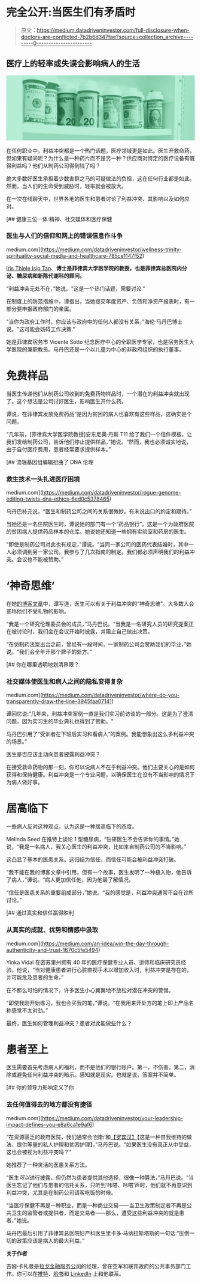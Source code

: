 # 完全公开:当医生们有矛盾时

> 原文：<https://medium.datadriveninvestor.com/full-disclosure-when-doctors-are-conflicted-7b2b6d347fae?source=collection_archive---------0----------------------->

## 医疗上的轻率或失误会影响病人的生活

![](img/09f8d23be29beac251b33f9deb3ab3f0.png)

在任何职业中，利益冲突都是一个热门话题，医疗领域更是如此。医生开救命药，但如果有疑问呢？为什么是一种药片而不是另一种？供应商对特定的医疗设备有既得利益吗？他们从制药公司得到钱了吗？

绝大多数好医生承担着少数害群之马的可疑做法的负担，这在任何行业都是如此。然而，当人们的生命受到威胁时，轻率就会被放大。

在一次在线聊天中，世界各地的医生和患者讨论了利益冲突、其影响以及如何应对。

[](https://medium.com/datadriveninvestor/wellness-trinity-spirituality-social-media-and-healthcare-785ce1147f52) [## 健康三位一体:精神、社交媒体和医疗保健

### 医生与人们的信仰和网上的错误信息作斗争

medium.com](https://medium.com/datadriveninvestor/wellness-trinity-spirituality-social-media-and-healthcare-785ce1147f52) 

[Iris Thiele Isip Tan](http://www.endocrine-witch.net/about-me/)、**博士是菲律宾大学医学院的教授，也是菲律宾总医院内分泌、糖尿病和新陈代谢科的顾问。**

“利益冲突无处不在，”她说。"这是一个热门话题，需要讨论."

在制度上的防范措施中，谭指出，当她提交年度资产、负债和净资产报表时，有一部分要申报政府部门的亲属。

“当你为政府工作时，你应该与政府中的任何人都没有关系，”海伦·马丹巴博士说。"这可能会妨碍工作决策."

她是菲律宾宿务市 Vicente Sotto 纪念医疗中心的全职医学专家，也是宿务医生大学医院的兼职教员。马丹巴还是一个以儿童为中心的非政府组织的执行董事。

# **免费样品**

当医生传递他们从制药公司收到的免费药物样品时，一个潜在的利益冲突就出现了。这个想法是公司讨好医生，影响医生开什么药。

谭说，在菲律宾发放免费药品“是因为贫困的病人也喜欢有这些样品，这确实是个问题。

“几年前，[菲律宾大学医学院教授]安东尼奥·丹斯 T11 给了我们一个信件模板，让我们发给制药公司，告诉他们停止提供样品，”她说。“然而，我也必须诚实地说，由于自付医疗费用，患者经常要求提供样本。”

[](https://medium.com/datadriveninvestor/rogue-genome-editing-twists-dna-ethics-6ed0c5378465) [## 流氓基因组编辑扭曲了 DNA 伦理

### 救生技术一头扎进医疗困境

medium.com](https://medium.com/datadriveninvestor/rogue-genome-editing-twists-dna-ethics-6ed0c5378465) 

马丹巴补充说，“医生和制药公司之间的关系很微妙。有未说出口的约定和期待。”

当她还是一名住院医生时，谭说她的部门有一个“药品银行”，这是一个为政府医院的贫困病人提供药品样本的仓库。她说她还知道一些拥有实验室和药房的医生。

“即使是制药公司对此也有规定，”谭说。“当同一家公司的医药代表结婚时，其中一人必须调到另一家公司。我参与了几次指南的制定。我们都必须声明我们的利益冲突。会议也不能被赞助。”

# **‘神奇思维’**

在她[的博客文章](http://www.endocrine-witch.net/2018/02/10/conflict-of-interest-in-healthcare/)中，谭写道，医生可以有关于利益冲突的“神奇思维”。大多数人会宣称他们不受礼物的影响。

“我是一个研究伦理委员会的成员，”马丹巴说。“当我是一名研究人员的研究提案正在被讨论时，我们会在会议开始时披露，并阻止自己做出决策。

“在仿制药法案出台之前，曾经有一段时间，一家制药公司会赞助我们的毕业，”她说。“我们会全年开那个牌子的处方。”

[](https://medium.com/datadriveninvestor/where-do-you-transparently-draw-the-line-3945faa07141) [## 你在哪里透明地划清界限？

### 社交媒体使医生和病人之间的隐私变得复杂

medium.com](https://medium.com/datadriveninvestor/where-do-you-transparently-draw-the-line-3945faa07141) 

谭回忆说:“几年来，利益冲突案例一直是我们实习前访谈的一部分。这是为了澄清问题，因为实习生的毕业典礼也得到了赞助。"

马丹巴引用了“受训者在下班后实习和看病人”的案例。我能想象出这么多利益冲突的场景。”

医生是否应该主动向患者披露利益冲突？

在接受救命药物的那一刻，你可以说病人不在乎利益冲突。他们主要关心的是如何获得和保持健康。利益冲突是一个专业问题，以确保医生在没有不当影响的情况下为病人做好事。

# **居高临下**

一些病人反对这种观点，认为这是一种居高临下的态度。

Melinda Seed 在推特上谈论 1 型糖尿病，“钻研医生不会告诉你的事情。”她说，“我是一名病人，我关心医生的利益冲突，比如来自制药公司的不当影响。”

这凸显了基本的医患关系。这归结为信任，而信任可能会被利益冲突打破。

“我不能在我的博客文章中引用，但有一个故事，医生发明了一种植入物，他告诉了病人，”谭说。“病人更加信任他，因为他最了解情况。

“信任是医患关系的重要组成部分，”她说。“我的感觉是，利益冲突通常不会在诊所讨论。”

[](https://medium.com/an-idea/win-the-day-through-authenticity-and-trust-1670c5fe5494) [## 通过真实和信任赢得胜利

### 从真实的成就、优势和情感中汲取

medium.com](https://medium.com/an-idea/win-the-day-through-authenticity-and-trust-1670c5fe5494) 

Yinka Vidal 在密苏里州拥有 40 年的医疗保健专业人员、讲师和临床研究员经验。他说，“当对健康患者进行心脏直视手术以增加收入时，利益冲突是存在的，并可能危及患者的生命。”

在不那么可怕的情况下，许多医生小心翼翼地不放松对潜在冲突的警惕。

“即使我刚开始练习，我也会买我的笔，”谭说。“在我用来开处方的笔上印上产品名称感觉不太对劲。”

最终，医生如何管理利益冲突？患者对此能做些什么？

# **患者至上**

医生需要首先考虑病人的福利，而不是他们的银行账户。第一，不伤害。第二，消除或避免任何利益冲突的暗示。感知就是现实。也就是说，答案并不简单。

[](https://medium.com/datadriveninvestor/your-leadership-impact-defines-you-e8a6ca1e9af6) [## 你的领导力影响定义了你

### 去任何值得去的地方都没有捷径

medium.com](https://medium.com/datadriveninvestor/your-leadership-impact-defines-you-e8a6ca1e9af6) 

“在资源匮乏的政府医院，我们通常会‘创新’和[【罗宾汉】](https://www.aafp.org/fpm/2008/0200/p12.pdf)【这是一种自我维持的做法，提供等量的私人护理和贫困护理】，”马丹巴说。“如果医生没有真正从中受益，这也会被视为利益冲突吗？”

她推荐了一种灵活的医患关系方法。

“医生*可以*进行披露，但仍然为患者提供其他选择，很像一种算法，”马丹巴说。“当医生忘记了他们与患者的信托关系，只听到‘咔嗒、咔嗒’声时，他们就不再意识到利益冲突，尤其是在制药公司请客吃饭的时候。

“当医疗保健不再是一种职业，而是一种商业交易——当卫生政策制定者不再是公共卫生的监管者或提供者，而是交易者——那么，遭受这些利益冲突的就是患者，”她说。

马丹巴最后引用了菲律宾总医院妇产科医生里卡多·马纳拉斯塔斯的一句话:“压倒一切的政策应该是病人的最大利益。”

**关于作者**

吉姆·卡扎曼是[拉戈金融服务公司](http://largofinancialservices.com)的经理，曾在空军和联邦政府的公共事务部门工作。你可以在[推特](https://twitter.com/JKatzaman)、[脸书](https://www.facebook.com/jim.katzaman)和 [LinkedIn](https://www.linkedin.com/in/jim-katzaman-33641b21/) 上和他联系。